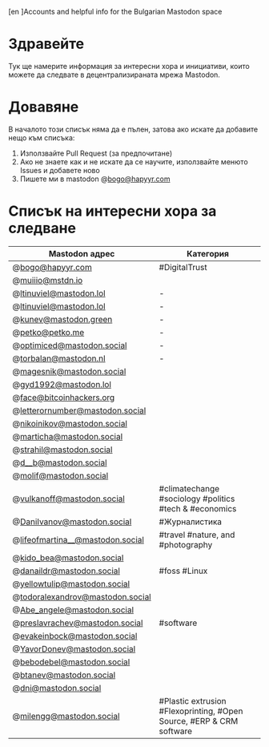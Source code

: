 [en ]Accounts and helpful info for the Bulgarian Mastodon space

# Здравейте
Тук ще намерите информация за интересни хора и инициативи, които можете да следвате в децентрализираната мрежа Mastodon.

# Довавяне
В началото този списък няма да е пълен, затова ако искате да добавите нещо към списъка:

1. Използвайте Pull Request (за предпочитане) 
2. Aко не знаете как и не искате да се научите, използвайте менюто Issues и добавете ново
3. Пишете ми в mastodon @bogo@hapyyr.com


# Списък на интересни хора за следване

| Mastodon адрес  | Категория |
| ------------- | ------------- |
|@bogo@hapyyr.com | #DigitalTrust |
|@muiiio@mstdn.io | |
|@ltinuviel@mastodon.lol | - |
|@ltinuviel@mastodon.lol | - |
|@kunev@mastodon.green | - |
|@petko@petko.me |-  |
|@optimiced@mastodon.social | - |
|@torbalan@mastodon.nl |- |
|@magesnik@mastodon.social |  |
|@gyd1992@mastodon.lol |  |
|@face@bitcoinhackers.org |  |
|@letterornumber@mastodon.social |  |
|@nikoinikov@mastodon.social|  |
|@marticha@mastodon.social |  |
|@strahil@mastodon.social |  |
|@d__b@mastodon.social|  |
|@molif@mastodon.social |  |
|@vulkanoff@mastodon.social |  #climatechange #sociology #politics #tech & #economics   |
|@DaniIvanov@mastodon.social | #Журналистика |
|@lifeofmartina__@mastodon.social| #travel  #nature, and #photography   |
|@kido_bea@mastodon.social|  |
|@danaildr@mastodon.social| #foss #Linux |
|@yellowtulip@mastodon.social|  |
|@todoralexandrov@mastodon.social|  |
|@Abe_angele@mastodon.social|  |
|@preslavrachev@mastodon.social| #software |
|@evakeinbock@mastodon.social|  |
|@YavorDonev@mastodon.social|  |
|@bebodebel@mastodon.social|  |
|@btanev@mastodon.social|  |
|@dni@mastodon.social|  |
|@milengg@mastodon.social| #Plastic extrusion #Flexoprinting, #Open Source, #ERP & CRM software|
